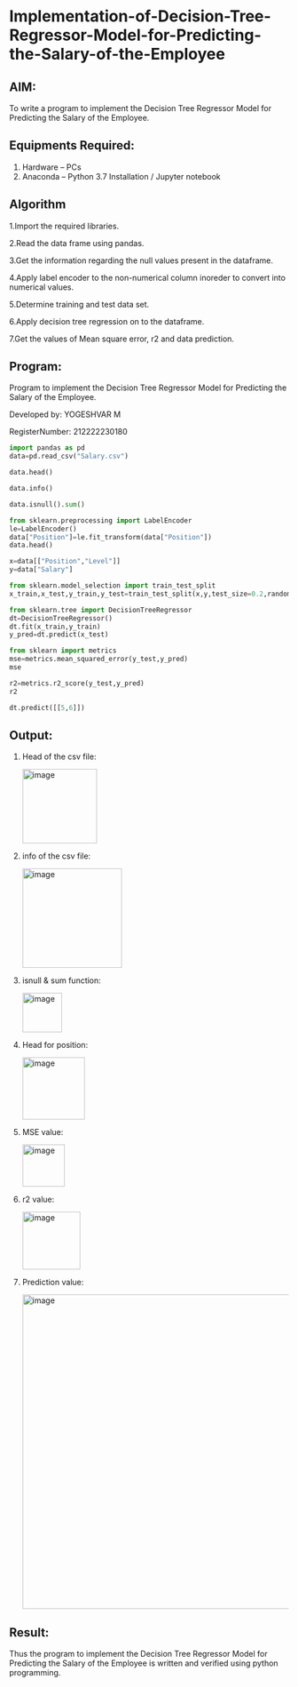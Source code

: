 # Implementation-of-Decision-Tree-Regressor-Model-for-Predicting-the-Salary-of-the-Employee

## AIM:
To write a program to implement the Decision Tree Regressor Model for Predicting the Salary of the Employee.

## Equipments Required:
1. Hardware – PCs
2. Anaconda – Python 3.7 Installation / Jupyter notebook

## Algorithm

1.Import the required libraries.

2.Read the data frame using pandas.

3.Get the information regarding the null values present in the dataframe.

4.Apply label encoder to the non-numerical column inoreder to convert into numerical values.

5.Determine training and test data set.

6.Apply decision tree regression on to the dataframe.

7.Get the values of Mean square error, r2 and data prediction.


## Program:

Program to implement the Decision Tree Regressor Model for Predicting the Salary of the Employee.

Developed by: YOGESHVAR M

RegisterNumber:  212222230180


```python
import pandas as pd
data=pd.read_csv("Salary.csv")

data.head()

data.info()

data.isnull().sum()

from sklearn.preprocessing import LabelEncoder
le=LabelEncoder()
data["Position"]=le.fit_transform(data["Position"])
data.head()

x=data[["Position","Level"]]
y=data["Salary"]

from sklearn.model_selection import train_test_split
x_train,x_test,y_train,y_test=train_test_split(x,y,test_size=0.2,random_state=2)

from sklearn.tree import DecisionTreeRegressor
dt=DecisionTreeRegressor()
dt.fit(x_train,y_train)
y_pred=dt.predict(x_test)

from sklearn import metrics
mse=metrics.mean_squared_error(y_test,y_pred)
mse

r2=metrics.r2_score(y_test,y_pred)
r2

dt.predict([[5,6]])
```

## Output:

1. Head of the csv file:

   <img width="134" alt="image" src="https://github.com/TejaswiniGugananthan/Implementation-of-Decision-Tree-Regressor-Model-for-Predicting-the-Salary-of-the-Employee/assets/121222763/78f655e9-6ef3-4aa3-948e-7e1ed19e2e98">

2. info of the csv file:

   <img width="179" alt="image" src="https://github.com/TejaswiniGugananthan/Implementation-of-Decision-Tree-Regressor-Model-for-Predicting-the-Salary-of-the-Employee/assets/121222763/59e86cce-fe2c-495a-b502-3f1492918439">

3. isnull & sum function:

   <img width="71" alt="image" src="https://github.com/TejaswiniGugananthan/Implementation-of-Decision-Tree-Regressor-Model-for-Predicting-the-Salary-of-the-Employee/assets/121222763/a1557ef2-b7c8-4e5d-95bb-ff8d097c6a0a">


4. Head for position:

   <img width="112" alt="image" src="https://github.com/TejaswiniGugananthan/Implementation-of-Decision-Tree-Regressor-Model-for-Predicting-the-Salary-of-the-Employee/assets/121222763/c006d130-664c-4950-83f0-d66d10971014">

5. MSE value:

    <img width="76" alt="image" src="https://github.com/TejaswiniGugananthan/Implementation-of-Decision-Tree-Regressor-Model-for-Predicting-the-Salary-of-the-Employee/assets/121222763/2308d594-4e95-4e40-a16b-b72f7546e7a4">

6. r2 value:

    <img width="104" alt="image" src="https://github.com/TejaswiniGugananthan/Implementation-of-Decision-Tree-Regressor-Model-for-Predicting-the-Salary-of-the-Employee/assets/121222763/6a10eb4e-2d4c-43b0-944a-a2d6e789c004">

7. Prediction value:

    <img width="566" alt="image" src="https://github.com/TejaswiniGugananthan/Implementation-of-Decision-Tree-Regressor-Model-for-Predicting-the-Salary-of-the-Employee/assets/121222763/e0ad232c-08fa-4e86-aab1-fced4ff71526">



## Result:
Thus the program to implement the Decision Tree Regressor Model for Predicting the Salary of the Employee is written and verified using python programming.
